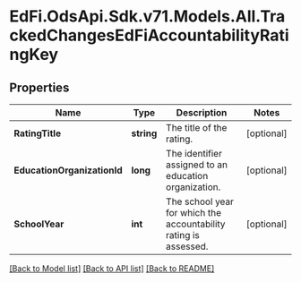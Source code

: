 # EdFi.OdsApi.Sdk.v71.Models.All.TrackedChangesEdFiAccountabilityRatingKey

## Properties

Name | Type | Description | Notes
------------ | ------------- | ------------- | -------------
**RatingTitle** | **string** | The title of the rating. | [optional] 
**EducationOrganizationId** | **long** | The identifier assigned to an education organization. | [optional] 
**SchoolYear** | **int** | The school year for which the accountability rating is assessed. | [optional] 

[[Back to Model list]](../README.md#documentation-for-models) [[Back to API list]](../README.md#documentation-for-api-endpoints) [[Back to README]](../README.md)

